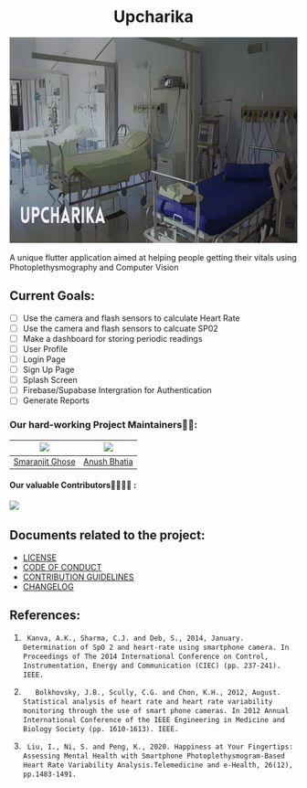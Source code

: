 <h1 align = "center">Upcharika</h1>

<p align = "center"><img src = "./readme_assets/banner.jpg" alt="Banner" width="540" height="360"></p>

A unique flutter application aimed at helping people getting their vitals using Photoplethysmography and Computer Vision

## Current Goals:

- [ ] Use the camera and flash sensors to calculate Heart Rate
- [ ] Use the camera and flash sensors to calcuate SP02
- [ ] Make a dashboard for storing periodic readings
- [ ] User Profile 
- [ ] Login Page
- [ ] Sign Up Page
- [ ] Splash Screen
- [ ] Firebase/Supabase Intergration for Authentication
- [ ] Generate Reports

### Our hard-working Project Maintainers👨‍🏫:

| ![](https://avatars.githubusercontent.com/u/46641503?v=4) | ![](https://avatars.githubusercontent.com/u/40017559?v=4) | 
| :-------------------------------------------------------: | :-------------------------------------------------------: | 
|   [Smaranjit Ghose](https://github.com/smaranjitghose)    |      [Anush Bhatia](https://github.com/anushbhatia)       |

#### Our valuable Contributors👩‍💻👨‍💻 :

<a href="https://github.com/smaranjitghose/Upcharika/graphs/contributors">
  <img src="https://contributors-img.web.app/image?repo=smaranjitghose/Upcharika" />
</a>

## Documents related to the project:

- [LICENSE](./LICENSE)
- [CODE OF CONDUCT](./CODE_OF_CONDUCT.md)
- [CONTRIBUTION GUIDELINES](./CONTRIBUTING.MD)
- [CHANGELOG](./CHANGELOG.md)

## References:

1. ```
    Kanva, A.K., Sharma, C.J. and Deb, S., 2014, January. Determination of SpO 2 and heart-rate using smartphone camera. In Proceedings of The 2014 International Conference on Control, Instrumentation, Energy and Communication (CIEC) (pp. 237-241). IEEE.
   ```
2. ```
      Bolkhovsky, J.B., Scully, C.G. and Chon, K.H., 2012, August. Statistical analysis of heart rate and heart rate variability monitoring through the use of smart phone cameras. In 2012 Annual International Conference of the IEEE Engineering in Medicine and Biology Society (pp. 1610-1613). IEEE.
    ```
3. ```
    Liu, I., Ni, S. and Peng, K., 2020. Happiness at Your Fingertips: Assessing Mental Health with Smartphone Photoplethysmogram-Based Heart Rate Variability Analysis.Telemedicine and e-Health, 26(12), pp.1483-1491.
  ```
